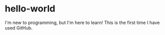 # hello-world

I'm new to programming, but I'm here to learn!
This is the first time I have used GitHub.
